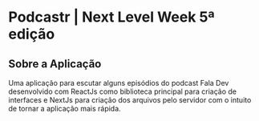 # Podcastr | Next Level Week 5ª edição
## Sobre a Aplicação
Uma aplicação para escutar alguns episódios do podcast Fala Dev desenvolvido com ReactJs como biblioteca principal para criação de interfaces e NextJs para criação dos arquivos pelo servidor com o intuito de tornar a aplicação mais rápida.
